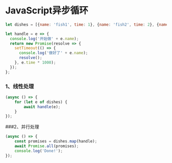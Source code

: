# JavaScript异步循环

```javascript
let dishes = [{name: 'fish1', time: 1}, {name: 'fish2', time: 2}, {name: 'fish3', time: 3}];

let	handle = e => {
  console.log('开始做' + e.name);
  return new Promise(resolve => {
    setTimeout(() => {
      console.log('做好了' + e.name);
      resolve();
    }, e.time * 1000);
  });
};
```

### 1、线性处理

```javascript
(async () => {
	for (let e of dishes) {
		await handle(e);
	}
});
```

###2、并行处理

```javascript
(async () => {
	const promises = dishes.map(handle);
	await Promise.all(promises);
	console.log('Done!');
});
```

